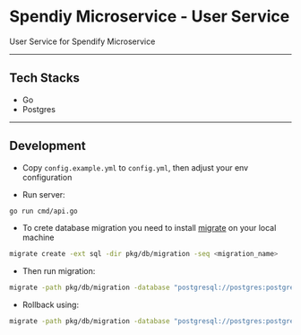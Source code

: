 # Spendiy Microservice - User Service

User Service for Spendify Microservice

---

## Tech Stacks

- Go
- Postgres

---

## Development

- Copy `config.example.yml` to `config.yml`, then adjust your env configuration

- Run server:

```bash
go run cmd/api.go
```

- To crete database migration you need to install [migrate](https://github.com/golang-migrate/migrate) on your local machine

```bash
migrate create -ext sql -dir pkg/db/migration -seq <migration_name>
```

- Then run migration:

```bash
migrate -path pkg/db/migration -database "postgresql://postgres:postgres@localhost:5432/flows_users?sslmode=disable" -verbose up
```

- Rollback using:

```bash
migrate -path pkg/db/migration -database "postgresql://postgres:postgres@localhost:5432/flows_users?sslmode=disable" -verbose down
```
